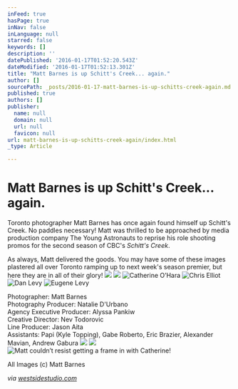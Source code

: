 ```yaml
---
inFeed: true
hasPage: true
inNav: false
inLanguage: null
starred: false
keywords: []
description: ''
datePublished: '2016-01-17T01:52:20.543Z'
dateModified: '2016-01-17T01:52:13.301Z'
title: "Matt Barnes is up Schitt's Creek... again."
author: []
sourcePath: _posts/2016-01-17-matt-barnes-is-up-schitts-creek-again.md
published: true
authors: []
publisher:
  name: null
  domain: null
  url: null
  favicon: null
url: matt-barnes-is-up-schitts-creek-again/index.html
_type: Article

---
```

# Matt Barnes is up Schitt's Creek... again.

Toronto photographer Matt Barnes has once again found himself up Schitt's Creek.  No paddles necessary!  Matt was thrilled to be approached by media production company The Young Astronauts to reprise his role shooting promos for the second season of CBC's _Schitt's Creek_.  

As always, Matt delivered the goods. You may have some of these images plastered all over Toronto ramping up to next week's season premier, but here they are in all of their glory! ![](https://s3-us-west-2.amazonaws.com/the-grid-img/p/b50d1451f73c6d6c218fabd46b7e5a4b4ab43a70.jpg)
![](https://s3-us-west-2.amazonaws.com/the-grid-img/p/eea128d21f36f746e97c918ed1491d30823cad3c.jpg)
![Catherine O’Hara](https://the-grid-user-content.s3-us-west-2.amazonaws.com/4389db08-f6c8-4216-a7cd-df89e9700d40.jpg)
![Chris Elliot](https://s3-us-west-2.amazonaws.com/the-grid-img/p/7c8c2dcace9a56be6a7c0ddf74a870e301347f4f.jpg)
![Dan Levy](https://s3-us-west-2.amazonaws.com/the-grid-img/p/a8b8e5f051cb719f8570f8c5f993dc089869d2d0.jpg)
![Eugene Levy](https://s3-us-west-2.amazonaws.com/the-grid-img/p/85c6f86e0c7981787b69585724a8a403c7a5060e.jpg)

Photographer: Matt Barnes   
Photography Producer: Natalie D'Urbano  
Agency Executive Producer: Alyssa Pankiw  
Creative Director: Nev Todorovic  
Line Producer: Jason Aita  
Assistants: Papi (Kyle Topping), Gabe Roberto, Eric Brazier, Alexander Mavian, Andrew Gabura
![](https://s3-us-west-2.amazonaws.com/the-grid-img/p/8d1d35df03c6907e982953443a2ff93fe810e9da.jpg)
![](https://s3-us-west-2.amazonaws.com/the-grid-img/p/60599d56f1f0daed60396a8810773cec6762f450.jpg)
![Matt couldn’t resist getting a frame in with Catherine!](https://s3-us-west-2.amazonaws.com/the-grid-img/p/502d9a267131af273d56802398e3eeb397dcad7a.jpg)

All Images (c) Matt Barnes

_via [westsidestudio.com][0]_

[0]: http://www.westsidestudio.com/blog/?p=24682